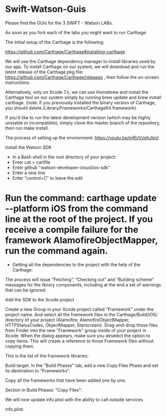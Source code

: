 # Swift-Watson-Guis

Please find the GUIs for the 3 SWIFT - Watson LABs.

As soon as you fork each of the labs you might want to run Carthage.

The initial setup of the Carthage is the following:

https://github.com/Carthage/Carthage#installing-carthage

We will use the Carthage dependency manager to install libraries used by our app.
To install Carthage on our system, we will download and run the latest release of the Carthage.pkg file: https://github.com/Carthage/Carthage/releases , then follow the on-screen instructions.

Alternatively, only on Xcode 7.x, we can use Homebrew and install the Carthage tool on our system simply by running brew update and brew install carthage. (note: if you previously installed the binary version of Carthage, you should delete /Library/Frameworks/CarthageKit.framework).

If you’d like to run the latest development version (which may be highly unstable or incompatible), simply clone the master branch of the repository, then run make install.

The process of setting up the environment: https://youtu.be/mRUVzehJIpU

Install the Watson SDK
- In a Bash shell in the root directory of your project:
- Enter cat > cartfile
- Enter github "watson-developer-cloud/ios-sdk"
- Enter a new line
- Enter "control+C" to leave the edit
# Run the command: carthage update --platform iOS from the command line at the root of the project. If you receive a compile failure for the framework AlamofireObjectMapper, run the command again.
- Getting all the dependencies to the project with the help of the Carthage:

The process will issue “Fetching”, “Checking out” and “Building scheme” messages for the library components, including at the end a set of warnings that can be ignored. 



Add the SDK to the Xcode project

Create a new Group in your Xcode project called "Framework" under the project name.
And select all the framework files in the Carthage/Build/iOS/ directory of your project (Alamofire, AlamofireObjectMapper, HTTPStatusCodes, ObjectMapper, Starscream). Drag-and-drop those files from Finder into the new "Framework" group inside of your project in Xcode. When the dialog appears, make sure you deselect the option to copy items. This will create a reference to those Framework files without copying them.

This is the list of the framework libraries:


Build target. In the "Build Phases" tab, add a new Copy Files Phase and set its destination to "Frameworks".



Copy all the frameworks that have been added one by one.

Section in Build Phases: "Copy Files":



We will now update info.plist with the ability to call outside services

info.plist:





